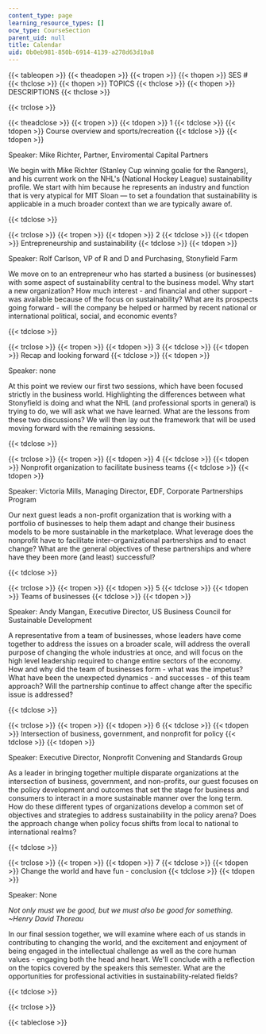 ```yaml
---
content_type: page
learning_resource_types: []
ocw_type: CourseSection
parent_uid: null
title: Calendar
uid: 0b0eb981-850b-6914-4139-a278d63d10a8
---
```


{{< tableopen >}}
{{< theadopen >}}
{{< tropen >}}
{{< thopen >}}
SES #
{{< thclose >}}
{{< thopen >}}
TOPICS
{{< thclose >}}
{{< thopen >}}
DESCRIPTIONS
{{< thclose >}}

{{< trclose >}}

{{< theadclose >}}
{{< tropen >}}
{{< tdopen >}}
1
{{< tdclose >}}
{{< tdopen >}}
Course overview and sports/recreation
{{< tdclose >}}
{{< tdopen >}}


Speaker: Mike Richter, Partner, Enviromental Capital Partners

We begin with Mike Richter (Stanley Cup winning goalie for the Rangers), and his current work on the NHL's (National Hockey League) sustainability profile. We start with him because he represents an industry and function that is very atypical for MIT Sloan — to set a foundation that sustainability is applicable in a much broader context than we are typically aware of.


{{< tdclose >}}

{{< trclose >}}
{{< tropen >}}
{{< tdopen >}}
2
{{< tdclose >}}
{{< tdopen >}}
Entrepreneurship and sustainability
{{< tdclose >}}
{{< tdopen >}}


Speaker: Rolf Carlson, VP of R and D and Purchasing, Stonyfield Farm

We move on to an entrepreneur who has started a business (or businesses) with some aspect of sustainability central to the business model. Why start a new organization? How much interest - and financial and other support - was available because of the focus on sustainability? What are its prospects going forward - will the company be helped or harmed by recent national or international political, social, and economic events?


{{< tdclose >}}

{{< trclose >}}
{{< tropen >}}
{{< tdopen >}}
3
{{< tdclose >}}
{{< tdopen >}}
Recap and looking forward
{{< tdclose >}}
{{< tdopen >}}


Speaker: none

At this point we review our first two sessions, which have been focused strictly in the business world. Highlighting the differences between what Stonyfield is doing and what the NHL (and professional sports in general) is trying to do, we will ask what we have learned. What are the lessons from these two discussions? We will then lay out the framework that will be used moving forward with the remaining sessions.


{{< tdclose >}}

{{< trclose >}}
{{< tropen >}}
{{< tdopen >}}
4
{{< tdclose >}}
{{< tdopen >}}
Nonprofit organization to facilitate business teams
{{< tdclose >}}
{{< tdopen >}}


Speaker: Victoria Mills, Managing Director, EDF, Corporate Partnerships Program

Our next guest leads a non-profit organization that is working with a portfolio of businesses to help them adapt and change their business models to be more sustainable in the marketplace. What leverage does the nonprofit have to facilitate inter-organizational partnerships and to enact change? What are the general objectives of these partnerships and where have they been more (and least) successful?


{{< tdclose >}}

{{< trclose >}}
{{< tropen >}}
{{< tdopen >}}
5
{{< tdclose >}}
{{< tdopen >}}
Teams of businesses
{{< tdclose >}}
{{< tdopen >}}


Speaker: Andy Mangan, Executive Director, US Business Council for Sustainable Development

A representative from a team of businesses, whose leaders have come together to address the issues on a broader scale, will address the overall purpose of changing the whole industries at once, and will focus on the high level leadership required to change entire sectors of the economy. How and why did the team of businesses form - what was the impetus? What have been the unexpected dynamics - and successes - of this team approach? Will the partnership continue to affect change after the specific issue is addressed?


{{< tdclose >}}

{{< trclose >}}
{{< tropen >}}
{{< tdopen >}}
6
{{< tdclose >}}
{{< tdopen >}}
Intersection of business, government, and nonprofit for policy
{{< tdclose >}}
{{< tdopen >}}


Speaker: Executive Director, Nonprofit Convening and Standards Group

As a leader in bringing together multiple disparate organizations at the intersection of business, government, and non-profits, our guest focuses on the policy development and outcomes that set the stage for business and consumers to interact in a more sustainable manner over the long term. How do these different types of organizations develop a common set of objectives and strategies to address sustainability in the policy arena? Does the approach change when policy focus shifts from local to national to international realms?


{{< tdclose >}}

{{< trclose >}}
{{< tropen >}}
{{< tdopen >}}
7
{{< tdclose >}}
{{< tdopen >}}
Change the world and have fun - conclusion
{{< tdclose >}}
{{< tdopen >}}


Speaker: None

_Not only must we be good, but we must also be good for something. ~Henry David Thoreau_

In our final session together, we will examine where each of us stands in contributing to changing the world, and the excitement and enjoyment of being engaged in the intellectual challenge as well as the core human values - engaging both the head and heart. We'll conclude with a reflection on the topics covered by the speakers this semester. What are the opportunities for professional activities in sustainability-related fields?


{{< tdclose >}}

{{< trclose >}}

{{< tableclose >}}